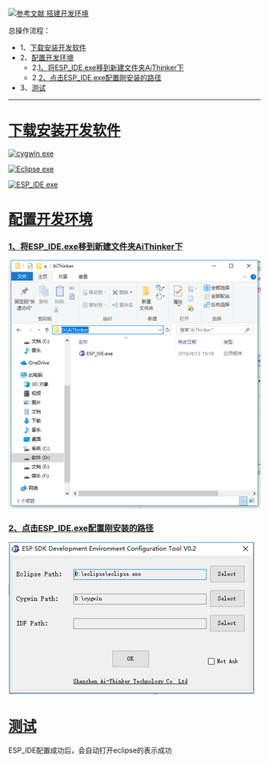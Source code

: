 [![](https://img.shields.io/badge/参考文献-搭建开发环境-red.svg "参考文献 搭建开发环境")](http://wiki.ai-thinker.com/ai_ide_install)


总操作流程：
- 1、[下载安装开发软件](#ESP8266-01)
- 2、[配置开发环境](#ESP8266-02)
    - 2.[1、将ESP_IDE.exe移到新建文件夹AiThinker下](#ESP8266-02-01)
    - 2.[2、点击ESP_IDE.exe配置刚安装的路径](#ESP8266-02-02)
- 3、[测试](#ESP8266-03)

----------
# <a name="ESP8266-01" href="#" >下载安装开发软件</a>

[![](https://img.shields.io/badge/cygwin-exe-green.svg "cygwin exe")](https://pan.baidu.com/s/1msNG-R9f7Dh5A9FJSXX8dw)

[![](https://img.shields.io/badge/Eclipse-exe-green.svg "Eclipse exe")](https://pan.baidu.com/s/1BXOFFHk6q8mzsZrp-g5Bhw)

[![](https://img.shields.io/badge/ESP_IDE-exe-green.svg "ESP_IDE exe")](https://pan.baidu.com/s/1kMXG55dJGAq7tU6c_QXqhA)

# <a name="ESP8266-02" href="#" >配置开发环境</a>

### <a name="ESP8266-02-01" href="#" >1、将ESP_IDE.exe移到新建文件夹AiThinker下</a>

![](image/2-1.png)

### <a name="ESP8266-02-02" href="#" >2、点击ESP_IDE.exe配置刚安装的路径</a>

![](image/2-2.png)

# <a name="ESP8266-03" href="#" >测试</a>

ESP_IDE配置成功后，会自动打开eclipse的表示成功

